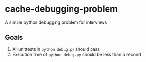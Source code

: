 # cache-debugging-problem
A simple python debugging problem for interviews

## Goals
1. All unittests in `python debug.py` should pass
2. Execution time of `python debug.py` should be less than a second
